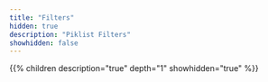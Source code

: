 ```yaml
---
title: "Filters"
hidden: true
description: "Piklist Filters"
showhidden: false
---
```


{{% children description="true" depth="1" showhidden="true" %}}
